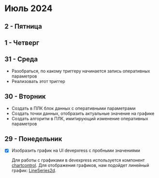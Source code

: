 # Июль 2024

## 2 - Пятница

## 1 - Четверг
 
## 31 - Среда
- Разобраться, по какому триггеру начинается запись оперативных параметров
- Реализовать этот триггер

## 30 - Вторник
- Создать в ПЛК блок данных с оперативными параметрами
- Создать точки данных, отобразить актуальные значение на графике
- Создать алгоритм в ПЛК, имитирующий изменение оперативных параметров

## 29 - Понедельник 
- [x] Изобразить график на UI devepxress с пробными значениями

    Для работы с графиками в devexpress используется компонент [chartcontrol](https://docs.devexpress.com/WPF/DevExpress.Xpf.Charts.ChartControl).
    Для отображения графиков, нам подойдет линейный график: [LineSeries2d](https://docs.devexpress.com/WPF/5869/controls-and-libraries/charts-suite/chart-control/series/2d-series-types/point-line-and-bubble-series/line). 
